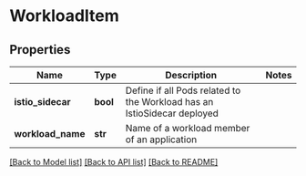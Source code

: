 # WorkloadItem

## Properties
Name | Type | Description | Notes
------------ | ------------- | ------------- | -------------
**istio_sidecar** | **bool** | Define if all Pods related to the Workload has an IstioSidecar deployed | 
**workload_name** | **str** | Name of a workload member of an application | 

[[Back to Model list]](../README.md#documentation-for-models) [[Back to API list]](../README.md#documentation-for-api-endpoints) [[Back to README]](../README.md)

